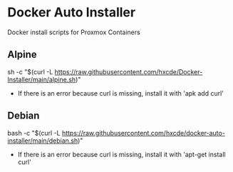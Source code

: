 # Docker Auto Installer
Docker install scripts for Proxmox Containers

## Alpine
sh -c "$(curl -L https://raw.githubusercontent.com/hxcde/Docker-Installer/main/alpine.sh)"
- If there is an error because curl is missing, install it with 'apk add curl'

## Debian
bash -c "$(curl -L https://raw.githubusercontent.com/hxcde/docker-auto-installer/main/debian.sh)"
- If there is an error because curl is missing, install it with 'apt-get install curl'
